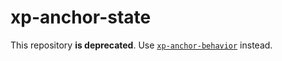 # xp-anchor-state

This repository **is deprecated**. Use [`xp-anchor-behavior`](https://github.com/expandjs/xp-anchor-behavior) instead.
